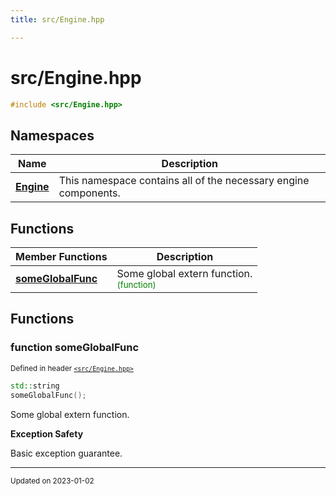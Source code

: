 ```yaml
---
title: src/Engine.hpp

---
```


# src/Engine.hpp




```cpp
#include <src/Engine.hpp>
```

## Namespaces

| Name           | Description    |
| -------------- | -------------- |
| **[Engine](/namespaces/namespaceEngine.md)** | This namespace contains all of the necessary engine components.  |

## Functions
| Member Functions | Description |
| -------------- | -------------- |
| **[someGlobalFunc](/files/Engine_8hpp.md#function-someglobalfunc)** | Some global extern function. <br> <sup><span style="color:green">(function)</span></sup> |




## Functions

### function someGlobalFunc


<sup>Defined in header [`<src/Engine.hpp>`](/files/Engine_8hpp.md#file-engine.hpp)</sup>

```cpp 
std::string
someGlobalFunc();
```





Some global extern function. 

















**Exception Safety**

Basic exception guarantee.







-------------------------------

<sub>Updated on 2023-01-02</sub>
